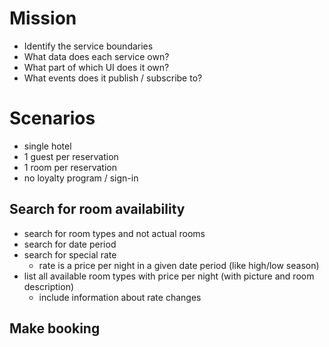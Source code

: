 # Mission
- Identify the service boundaries
- What data does each service own?
- What part of which UI does it own?
- What events does it publish / subscribe to?

# Scenarios
- single hotel
- 1 guest per reservation
- 1 room per reservation
- no loyalty program / sign-in

## Search for room availability
- search for room types and not actual rooms
- search for date period
- search for special rate
  - rate is a price per night in a given date period (like high/low season)
- list all available room types with price per night (with picture and room description)
  - include information about rate changes
  
## Make booking
